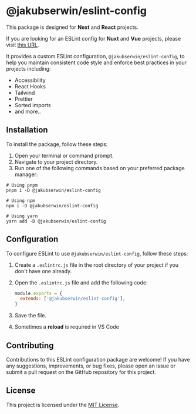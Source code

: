 # @jakubserwin/eslint-config

This package is designed for **Next** and **React** projects.

If you are looking for an ESLint config for **Nuxt** and **Vue** projects, please visit [this URL](https://someurl).

It provides a custom ESLint configuration, `@jakubserwin/eslint-config`, to help you maintain consistent code style and enforce best practices in your projects including:

- Accessibility
- React Hooks
- Tailwind
- Prettier
- Sorted imports
- and more..

## Installation

To install the package, follow these steps:

1. Open your terminal or command prompt.
2. Navigate to your project directory.
3. Run one of the following commands based on your preferred package manager:

```shell
# Using pnpm
pnpm i -D @jakubserwin/eslint-config

# Using npm
npm i -D @jakubserwin/eslint-config

# Using yarn
yarn add -D @jakubserwin/eslint-config
```
## Configuration

To configure ESLint to use `@jakubserwin/eslint-config`, follow these steps:

1. Create a `.eslintrc.js` file in the root directory of your project if you don't have one already.
2. Open the `.eslintrc.js` file and add the following code:

   ```javascript
   module.exports = {
     extends: ['@jakubserwin/eslint-config'],
   }
   ```

3. Save the file.
4. Sometimes a **reload** is required in VS Code

## Contributing

Contributions to this ESLint configuration package are welcome! If you have any suggestions, improvements, or bug fixes, please open an issue or submit a pull request on the GitHub repository for this project.

## License

This project is licensed under the [MIT License](LICENSE).